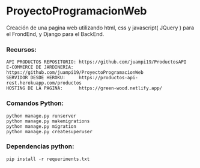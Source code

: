 # ProyectoProgramacionWeb
Creación de una pagina web utilizando html, css y javascript( JQuery ) para el FrondEnd, y Django para el BackEnd.



### Recursos:
```
API PRODUCTOS REPOSITORIO: https://github.com/juampi19/ProductosAPI
E-COMMERCE DE JARDINERIA:  https://github.com/juampi19/ProyectoProgramacionWeb
SERVIDOR DESDE HEROKU:     https://productos-api-rest.herokuapp.com/productos
HOSTING DE LA PAGINA:      https://green-wood.netlify.app/
```
### Comandos Python:
```
python manage.py runserver
python manage.py makemigrations
python manage.py migration
python manage.py createsuperuser
```
### Dependencias python:
```
pip install -r requeriments.txt
```
